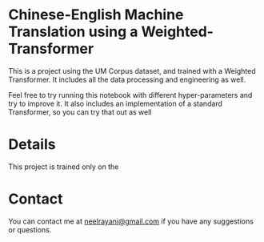 # Chinese-English Machine Translation using a Weighted-Transformer
This is a project using the UM Corpus dataset, and trained with a Weighted Transformer. It includes all the data processing and engineering as well.

Feel free to try running this notebook with different hyper-parameters and try to improve it. It also includes an implementation of a standard Transformer,
so you can try that out as well

# Details
This project is trained only on the 

# Contact
You can contact me at neelrayani@gmail.com if you have any suggestions or questions.
